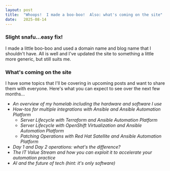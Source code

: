 ```yaml
---
layout: post
title:  "Whoops!  I made a boo-boo!  Also: what's coming on the site"
date:   2025-08-14
---
```

### Slight snafu...easy fix!

I made a little boo-boo and used a domain name and blog name that I shouldn't have.  All is well and I've updated the site to something a little more generic, but still suits me.

### What's coming on the site

I have some topics that I'll be covering in upcoming posts and want to share them with everyone.  Here's what you can expect to see over the next few months...

* *An overview of my homelab including the hardware and software I use*
* *How-tos for multiple integrations with Ansible and Ansible Automation Platform*
  * *Server Lifecycle with Terraform and Ansible Automation Platform*
  * *Server Lifecycle with OpenShift Virtualization and Ansible Automation Platform*
  * *Patching Operations with Red Hat Satellite and Ansible Automation Platform*
* *Day 1 and Day 2 operations: what's the difference?*
* *The IT Value Stream and how you can exploit it to accelerate your automation practice*
* *AI and the future of tech (hint: it's only software)*